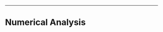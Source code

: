 <meta name="title" content="Numerical Analysis">
<meta name="subtitle" content="labs">
<meta name="objective" content="learn to solve problems with numerical approximations">
<meta name="author" content="keshavsaharia">
<meta name="text" content="Analyze various methods of finding and approximating numerical results.">
<meta name="done" content="true">
<meta name="lessons" content="start">
<meta name="topic" content="cs,math">

---

# Numerical Analysis
